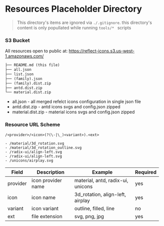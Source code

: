 # Resources Placeholder Directory

> This directory's items are ignored via `./.gitignore`. this directory's content is only popullated while running `tools/* ` scripts

### S3 Bucket

All resources open to public at: https://reflect-icons.s3.us-west-1.amazonaws.com/

```txt
├── README.md (this file)
├── all.json
├── list.json
├── (family).json
├── (family).dist.zip
├── antd.dist.zip
└── material.dist.zip
```

- all.json - all merged refelct icons configuration in single json file
- antd.dist.zip - antd icons svgs and config.json zipped
- material.dist.zip - material icons svgs and config.json zipped

### Resource URL Scheme

```
/<provider>/<icon>(?(\-|\_)<variant>).<ext>

- /material/3d_rotation.svg
- /material/3d_rotation_outline.svg
- /radix-ui/align-left.svg
- /radix-ui/align-left.svg
- /unicons/airplay.svg
```

| Field    | Description        | Example                           | Required |
| -------- | ------------------ | --------------------------------- | -------- |
| provider | icon provider name | material, antd, radix-ui, unicons | yes      |
| icon     | icon name          | 3d_rotation, align-left, airplay  | yes      |
| variant  | icon variant       | outline, filled, line             | no       |
| ext      | file extension     | svg, png, jpg                     | yes      |

